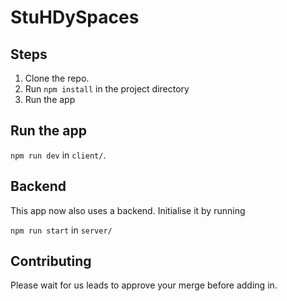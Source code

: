 # StuHDySpaces

## Steps

1. Clone the repo.
2. Run `npm install` in the project directory
3. Run the app

## Run the app

`npm run dev` in `client/`.

## Backend 

This app now also uses a backend. Initialise it by running

`npm run start` in `server/`

## Contributing

Please wait for us leads to approve your merge before adding in.

